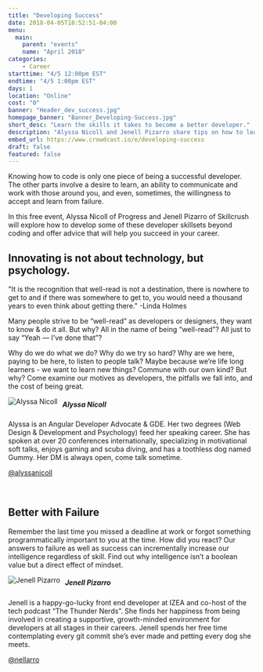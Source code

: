 ```yaml
---
title: "Developing Success"
date: 2018-04-05T18:52:51-04:00
menu:
  main:
    parent: "events"
    name: "April 2018"
categories:
    - Career
starttime: "4/5 12:00pm EST"
endtime: "4/5 1:00pm EST"
days: 1
location: "Online"
cost: "0"
banner: "Header_dev_success.jpg"
homepage_banner: "Banner_Developing-Success.jpg"
short_desc: "Learn the skills it takes to become a better developer."
description: "Alyssa Nicoll and Jenell Pizarro share tips on how to learn and grow to become a better developer with experience."
embed_url: https://www.crowdcast.io/e/developing-success
draft: false
featured: false
---
```


Knowing how to code is only one piece of being a successful developer. The other parts involve a desire to learn, an ability to communicate and work with those around you, and even, sometimes, the willingness to accept and learn from failure.

In this free event, Alyssa Nicoll of Progress and Jenell Pizarro of Skillcrush will explore how to develop some of these developer skillsets beyond coding and offer advice that will help you succeed in your career.

## Innovating is not about technology, but psychology.

"It is the recognition that well-read is not a destination, there is nowhere to get to and if there was somewhere to get to, you would need a thousand years to even think about getting there." -Linda Holmes

Many people strive to be “well-read” as developers or designers, they want to know & do it all. But why? All in the name of being “well-read”? All just to say “Yeah — I've done that”?

Why do we do what we do? Why do we try so hard? Why are we here, paying to be here, to listen to people talk? Maybe because we’re life long learners - we want to learn new things? Commune with our own kind? But why? Come examine our motives as developers, the pitfalls we fall into, and the cost of being great.

<img src="/img/speakers/alyssanicoll.jpg" style="float:left;margin-right: 10px;" alt="Alyssa Nicoll">

##### Alyssa Nicoll

Alyssa is an Angular Developer Advocate & GDE. Her two degrees (Web Design & Development and Psychology) feed her speaking career. She has spoken at over 20 conferences internationally, specializing in motivational soft talks, enjoys gaming and scuba diving, and has a toothless dog named Gummy. Her DM is always open, come talk sometime.

<i class="fa fa-twitter" aria-hidden="true"></i> [@alyssanicoll](https://twitter.com/alyssanicoll)

<br style="clear:both;">

## Better with Failure

Remember the last time you missed a deadline at work or forgot something programmatically important to you at the time. How did you react? Our answers to failure as well as success can incrementally increase our intelligence regardless of skill. Find out why intelligence isn’t a boolean value but a direct effect of mindset. 

<img src="/img/speakers/jenellpizarro.jpg" style="float:left;margin-right: 10px;" alt="Jenell Pizarro">

##### Jenell Pizarro

Jenell is a happy-go-lucky front end developer at IZEA and co-host of the tech podcast “The Thunder Nerds”. She finds her happiness from being involved in creating a supportive, growth-minded environment for developers at all stages in their careers. Jenell spends her free time contemplating every git commit she’s ever made and petting every dog she meets.

<i class="fa fa-twitter" aria-hidden="true"></i> [@nellarro](https://twitter.com/nellarro)
